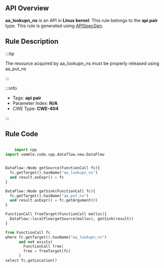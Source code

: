 ---
---


## API Overview
**aa_lookupn_ns** is an API in **Linux kernel**. This rule belongs to the **api pair** type. This rule is generated using [APISpecGen](../../tools/APISpecGen).
## Rule Description

:::tip

The resource acquired by aa_lookupn_ns must be properly released using aa_put_ns

:::

:::info

- Tags: **api pair**
- Parameter Index: **N/A**
- CWE Type: **CWE-404**

:::

## Rule Code
```python

    import cpp
import semmle.code.cpp.dataflow.new.DataFlow


DataFlow::Node getSource(FunctionCall fc){
  fc.getTarget().hasName("aa_lookupn_ns")
  and result.asExpr() = fc
}

DataFlow::Node getSink(FunctionCall fc){
  fc.getTarget().hasName("aa_put_ns")
  and result.asExpr() = fc.getArgument(0)
}

FunctionCall freeTarget(FunctionCall malloc){
  DataFlow::localFlow(getSource(malloc), getSink(result))
}

from FunctionCall fc
where fc.getTarget().hasName("aa_lookupn_ns")
      and not exists(
        FunctionCall free| 
        free = freeTarget(fc)
      )
select fc.getLocation()

    
```